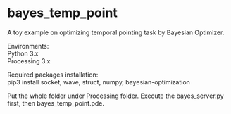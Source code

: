 # bayes_temp_point
A toy example on optimizing temporal pointing task by Bayesian Optimizer.

Environments:<br>
Python 3.x <br> 
Processing 3.x

Required packages installation: <br>
pip3 install socket, wave, struct, numpy, bayesian-optimization

Put the whole folder under Processing folder. Execute the bayes_server.py first, then bayes_temp_point.pde. 
